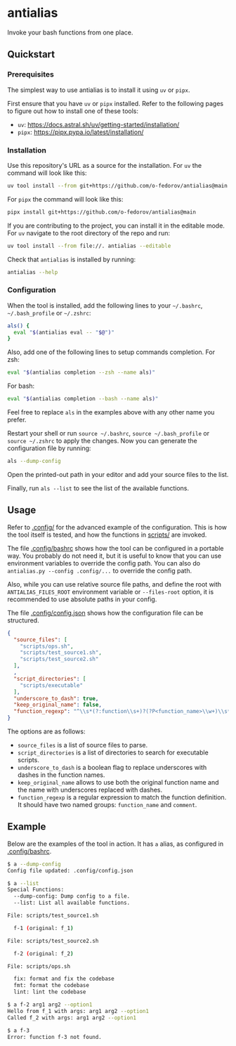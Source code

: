 # antialias
Invoke your bash functions from one place.

## Quickstart

### Prerequisites
The simplest way to use antialias is to install it using `uv` or `pipx`.

First ensure that you have `uv` or `pipx` installed.  Refer to the following
pages to figure out how to install one of these tools:

- `uv`: <https://docs.astral.sh/uv/getting-started/installation/>
- `pipx`: <https://pipx.pypa.io/latest/installation/>

### Installation
Use this repository's URL as a source for the installation.
For `uv` the command will look like this:

```bash
uv tool install --from git+https://github.com/o-fedorov/antialias@main antialias
```

For `pipx` the command will look like this:

```bash
pipx install git+https://github.com/o-fedorov/antialias@main
```

If you are contributing to the project, you can install it in the editable
mode.  For `uv` navigate to the root directory of the repo and run:

```bash
uv tool install --from file://. antialias --editable
```

Check that `antialias` is installed by running:

```bash
antialias --help
```

### Configuration
When the tool is installed, add the following lines to your
`~/.bashrc`, `~/.bash_profile` or `~/.zshrc`:

```bash
als() {
  eval "$(antialias eval -- "$@")"
}
```

Also, add one of the following lines to setup commands completion.
For zsh:

```bash
eval "$(antialias completion --zsh --name als)"
```

For bash:

```bash
eval "$(antialias completion --bash --name als)"
```

Feel free to replace `als` in the examples above with
any other name you prefer.

Restart your shell or run `source ~/.bashrc`, `source ~/.bash_profile`
or `source ~/.zshrc` to apply the changes.  Now you can generate
the configuration file by running:

```bash
als --dump-config
```

Open the printed-out path in your editor and add your source files to
the list.

Finally, run `als --list` to see the list of the available functions.

## Usage

Refer to [.config/](./.config) for the advanced example of the
configuration.  This is how the tool itself is tested, and how the
functions in [scripts/](./scripts) are invoked.

The file [.config/bashrc](./.config/bashrc) shows how the tool can be
configured in a portable way.  You probably do not need it, but it is
useful to know that you can use environment variables to override the
config path.  You can also do `antialias.py --config .config/...` to
override the config path.

Also, while you can use relative source file paths, and define the root
with `ANTIALIAS_FILES_ROOT` environment variable or `--files-root` option,
it is recommended to use absolute paths in your config.

The file [.config/config.json](./.config/config.json) shows how the
configuration file can be structured.

```json
{
  "source_files": [
    "scripts/ops.sh",
    "scripts/test_source1.sh",
    "scripts/test_source2.sh"
  ],
  ,
  "script_directories": [
    "scripts/executable"
  ],
  "underscore_to_dash": true,
  "keep_original_name": false,
  "function_regexp": "^\\s*(?:function\\s+)?(?P<function_name>\\w+)\\s*(?:\\(\\))?\\s*\\{\\s*(?:#\\s*(?P<comment>.*))?$"
}
```

The options are as follows:

- `source_files` is a list of source files to parse.
- `script_directories` is a list of directories to search for executable
  scripts.
- `underscore_to_dash` is a boolean flag to replace underscores with dashes in
  the function names.
- `keep_original_name` allows to use both the original function name and the
  name with underscores replaced with dashes.
- `function_regexp` is a regular expression to match the function definition.
  It should have two named groups: `function_name` and `comment`.

## Example
Below are the examples of the tool in action.  It has `a` alias, as
configured in [.config/bashrc](./.config/bashrc).

<!-- testcase -->
```bash
$ a --dump-config
Config file updated: .config/config.json

$ a --list
Special Functions:
  --dump-config: Dump config to a file.
  --list: List all available functions.

File: scripts/test_source1.sh

  f-1 (original: f_1)

File: scripts/test_source2.sh

  f-2 (original: f_2)

File: scripts/ops.sh

  fix: format and fix the codebase
  fmt: format the codebase
  lint: lint the codebase

$ a f-2 arg1 arg2 --option1
Hello from f_1 with args: arg1 arg2 --option1
Called f_2 with args: arg1 arg2 --option1

$ a f-3
Error: function f-3 not found.
```
<!-- endtestcase -->
